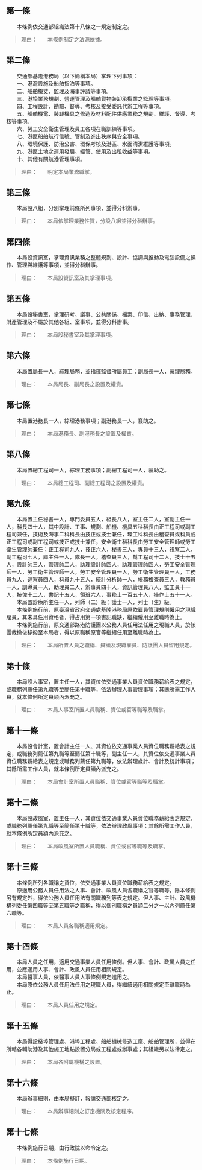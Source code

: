 第一條 
-------
　　本條例依交通部組織法第十八條之一規定制定之。  
> 理由：　　本條例制定之法源依據。



第二條 
-------
　　交通部基隆港務局（以下簡稱本局）掌理下列事項：  
　　一、港灣設施及船舶指泊等事項。  
　　二、船舶檢丈、監理及海事評議等事項。  
　　三、港埠業務規劃、營運管理及船舶貨物裝卸承攬業之監理等事項。  
　　四、工程設計、勘驗、督導、考核及接受委託代辦工程等事項。  
　　五、船舶機電、裝卸機具之修造及材料配件供應業務之規劃、維護、督導、考核等事項。  
　　六、勞工安全衛生管理及員工各項在職訓練等事項。  
　　七、港區船舶航行信號、管制及進出秩序與安全事項。  
　　八、環境保護、防治公害、環保考核及港區、水面清潔維護等事項。  
　　九、港區土地之運用發展、經管、使用及出租收益等事項。  
　　十、其他有關航港管理事項。  
> 理由：　　明定本局業務職掌。



第三條 
-------
　　本局設八組，分別掌理前條所列事項，並得分科辦事。  
> 理由：　　本局依掌理業務性質，分設八組並得分科辦事。



第四條 
-------
　　本局設資訊室，掌理資訊業務之整體規劃、設計、協調與推動及電腦設備之操作、管理與維護等事項，並得分科辦事。  
> 理由：　　本局設資訊室及其掌理事項。



第五條 
-------
　　本局設秘書室，掌理研考、議事、公共關係、檔案、印信、出納、事務管理、財產管理及不屬於其他各組、室事項，並得分科辦事。  
> 理由：　　本局設秘書室及其掌理事項。



第六條 
-------
　　本局置局長一人，綜理局務，並指揮監督所屬員工；副局長一人，襄理局務。  
> 理由：　　本局局長、副局長之設置及權責。



第七條 
-------
　　本局置港務長一人，綜理港務事項；副港務長一人，襄助之。  
> 理由：　　本局港務長、副港務長之設置及權責。



第八條 
-------
　　本局置總工程司一人，綜理工務事項；副總工程司一人，襄助之。  
> 理由：　　本局總工程司、副總工程司之設置及權責。



第九條 
-------
　　本局置主任秘書一人，專門委員五人，組長八人，室主任二人，室副主任一人，科長四十人，其中設計、工事、規劃、船機、機具五科科長由正工程司或副工程司兼任，技術及海事二科科長由技正或技士兼任，環工科科長由稽查員或科員或正工程司或副工程司或技正或技士兼任，安全衛生科科長由勞工安全管理師或勞工衛生管理師兼任；正工程司九人，技正六人，秘書三人，專員十三人，視察二人，副工程司七人，庫主任一人，隊長一人，稽查員三人，幫工程司十二人，技士十五人，設計師三人，管理師二人，助理設計師四人，助理管理師四人，勞工安全管理師一人，勞工衛生管理師一人，勞工安全管理員一人，勞工衛生管理員一人，工務員九人，巡察員四人，科員九十五人，統計分析師一人，帳務檢查員三人，教務員一人，訓導員一人，助理員二人，辦事員四十人，資訊管理員八人，監工員十一人，技佐十二人，書記十五人，領班六人，事務士一百五十人，操作士五十一人。  
　　本局置診療所主任一人，列師（二）級；護士一人，列士（生）級。  
　　本條例施行前，原臺灣省政府交通處基隆港務局原依雇員管理規則僱用之現職雇員，其未具任用資格者，得占用第一項書記職缺，繼續僱用至離職時為止。  
　　本條例施行前，原交通部路港防護團以公務人員任用法任用之現職人員，於該團裁撤後移撥至本局者，得以原職稱原官等繼續任用至離職時為止。  
> 理由：　　本局所置人員之職稱、員額及現職雇員、防護團人員留用規定。



第十條 
-------
　　本局設人事室，置主任一人，其資位依交通事業人員資位職務薪給表之規定，或職務列薦任第九職等至簡任第十職等，依法辦理人事管理事項；其餘所需工作人員，就本條例所定員額內派充之。  
> 理由：　　本局人事室所置人員職稱、資位或官等職等及職掌。



第十一條 
---------
　　本局設會計室，置會計主任一人、其資位依交通事業人員資位職務薪給表之規定，或職務列薦任第九職等至簡任第十職等，副主任一人，其資位依交通事業人員資位職務薪給表之規定或職務列薦任第九職等，依法辦理歲計、會計及統計事項；其餘所需工作人員，就本條例所定員額內派充之。  
> 理由：　　本局會計室所置人員職稱、資位或官等職等及職掌。



第十二條 
---------
　　本局設政風室，置主任一人，其資位依交通事業人員資位職務薪給表之規定，或職務列薦任第九職等至簡任第十職等，依法辦理政風事項；其餘所需工作人員，就本條例所定員額內派充之。  
> 理由：　　本局政風室所置人員職稱、資位或官等職等及職掌。



第十三條 
---------
　　本條例所列各職稱之資位，依交通事業人員資位職務薪給表之規定。  
　　原適用公務人員任用法之人事、會計、政風人員各職稱之官等職等，除本條例另有規定外，得依公務人員任用法有關職務列等表之規定。但人事、主計、政風機構列委任第四職等至第五職等之職稱，得以個別職稱之員額二分之一以內列薦任第六職等。  
> 理由：　　本局人員各職稱適用規定。



第十四條 
---------
　　本局人員之任用，適用交通事業人員任用條例。但人事、會計、政風人員之任用，並應適用人事、會計、政風人員任用相關規定。  
　　本局醫事人員，依醫事人員人事條例規定進用之。  
　　本局原依公務人員任用法任用之現職人員，得繼續適用相關規定至離職時為止。  
> 理由：　　本局人員任用之規定。



第十五條 
---------
　　本局得設棧埠管理處、港埠工程處、船舶機械修造工廠、船舶管理所，並得在所轄各輔助港及其他施工地點設置分局或工程處或辦事處；其組織另以法律定之。  
> 理由：　　本局各附屬機構之設置。



第十六條 
---------
　　本局辦事細則，由本局擬訂，報請交通部核定之。  
> 理由：　　本局辦事細則之訂定機關及核定程序。



第十七條 
---------
　　本條例施行日期，由行政院以命令定之。  
> 理由：　　本條例施行日期。